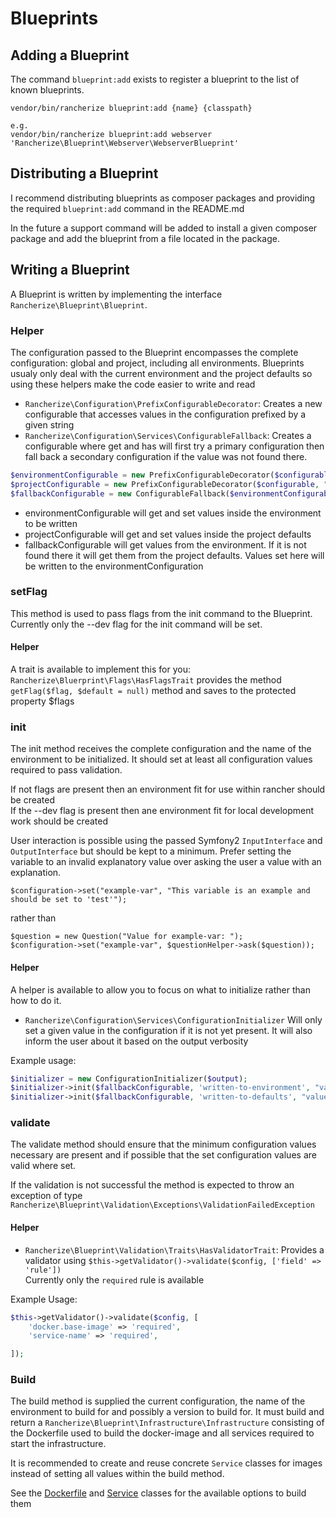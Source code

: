 # Blueprints

## Adding a Blueprint
The command `blueprint:add` exists to register a blueprint to the list of known blueprints.

	vendor/bin/rancherize blueprint:add {name} {classpath}
	
	e.g.
	vendor/bin/rancherize blueprint:add webserver 'Rancherize\Blueprint\Webserver\WebserverBlueprint'

## Distributing a Blueprint
I recommend distributing blueprints as composer packages and providing the required `blueprint:add` command in the
README.md

In the future a support command will be added to install a given composer package and add the blueprint from a file
located in the package.

## Writing a Blueprint

A Blueprint is written by implementing the interface `Rancherize\Blueprint\Blueprint`.

### Helper
The configuration passed to the Blueprint encompasses the complete configuration: global and project, including all
environments. Blueprints usualy only deal with the current environment and the project defaults so using these helpers
make the code easier to write and read

- `Rancherize\Configuration\PrefixConfigurableDecorator`: Creates a new configurable that accesses values in the
configuration prefixed by a given string
- `Rancherize\Configuration\Services\ConfigurableFallback`: Creates a configurable where get and has will first try a
primary configuration then fall back a secondary configuration if the value was not found there.

```php
$environmentConfigurable = new PrefixConfigurableDecorator($configurable, "project.environments.$environment.");
$projectConfigurable = new PrefixConfigurableDecorator($configurable, "project.default.");
$fallbackConfigurable = new ConfigurableFallback($environmentConfigurable, $projectConfigurable);
```

- environmentConfigurable will get and set values inside the environment to be written
- projectConfigurable will get and set values inside the project defaults
- fallbackConfigurable will get values from the environment. If it is not found there it will get them from the project
defaults. Values set here will be written to the environmentConfiguration

### setFlag
This method is used to pass flags from the init command to the Blueprint. Currently only the --dev flag for the init
command will be set.

#### Helper
A trait is available to implement this for you: `Rancherize\Bluerprint\Flags\HasFlagsTrait` provides the method
`getFlag($flag, $default = null)` method and saves to the protected property $flags

### init
The init method receives the complete configuration and the name of the environment to be initialized. It should set at
least all configuration values required to pass validation.

If not flags are present then an environment fit for use within rancher should be created  
If the --dev flag is present then ane environment fit for local development work should be created

User interaction is possible using the passed Symfony2 `InputInterface` and `OutputInterface` but should be kept to a
minimum. Prefer setting the variable to an invalid explanatory value over asking the user a value with an explanation.

	$configuration->set("example-var", "This variable is an example and should be set to 'test'");

rather than

	$question = new Question("Value for example-var: ");
	$configuration->set("example-var", $questionHelper->ask($question));
	
#### Helper
A helper is available to allow you to focus on what to initialize rather than how to do it.

- `Rancherize\Configuration\Services\ConfigurationInitializer` Will only set a given value in the configuration if it is
not yet present. It will also inform the user about it based on the output verbosity

Example usage:
```php
$initializer = new ConfigurationInitializer($output);
$initializer->init($fallbackConfigurable, 'written-to-environment', "value");
$initializer->init($fallbackConfigurable, 'written-to-defaults', "value", $projectConfigurable);
```
### validate

The validate method should ensure that the minimum configuration values necessary are present and if possible that the
set configuration values are valid where set.

If the validation is not successful the method is expected to throw an exception of type
`Rancherize\Blueprint\Validation\Exceptions\ValidationFailedException`

#### Helper

- `Rancherize\Blueprint\Validation\Traits\HasValidatorTrait`: Provides a validator using `$this->getValidator()->validate($config, ['field' => 'rule'])`  
  Currently only the `required` rule is available

Example Usage:
```php
$this->getValidator()->validate($config, [
	'docker.base-image' => 'required',
	'service-name' => 'required',

]);
```

### Build

The build method is supplied the current configuration, the name of the environment to build for and possibly a version
to build for. It must build and return a `Rancherize\Blueprint\Infrastructure\Infrastructure` consisting of the
Dockerfile used to build the docker-image and all services required to start the infrastructure.

It is recommended to create and reuse concrete `Service` classes for images instead of setting all values within the build
method.

See the [Dockerfile](Infrastructure/Dockerfile/Dockerfile.php) and [Service](Infrastructure/Service/Service.php) classes
for the available options to build them
